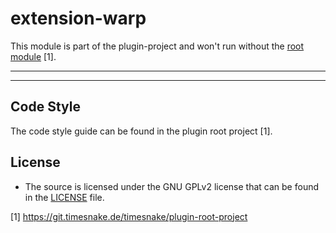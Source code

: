 # extension-warp

This module is part of the plugin-project and won't run without
the [root module](https://git.timesnake.de/timesnake/plugin-root-project) [1].

---

---

## Code Style

The code style guide can be found in the plugin root project [1].

## License

- The source is licensed under the GNU GPLv2 license that can be found in the [LICENSE](LICENSE)
  file.

[1] https://git.timesnake.de/timesnake/plugin-root-project